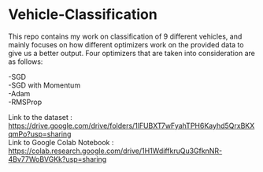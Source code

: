 # Vehicle-Classification
This repo contains my work on classification of 9 different vehicles, and mainly focuses on how different optimizers work on the provided data to give us a better output. Four optimizers that are taken into consideration are as follows:

-SGD\
-SGD with Momentum\
-Adam\
-RMSProp

Link to the dataset : https://drive.google.com/drive/folders/1lFUBXT7wFyahTPH6Kayhd5QrxBKXqmPo?usp=sharing \
Link to Google Colab Notebook : https://colab.research.google.com/drive/1H1WdiffkruQu3GfknNR-4Bv77WoBVGKk?usp=sharing
